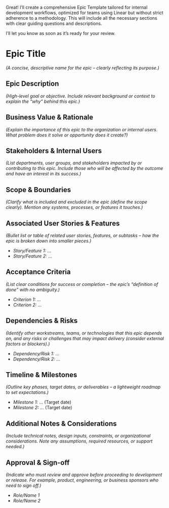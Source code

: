 Great! I’ll create a comprehensive Epic Template tailored for internal development workflows, optimized for teams using Linear but without strict adherence to a methodology. This will include all the necessary sections with clear guiding questions and descriptions.

I’ll let you know as soon as it’s ready for your review.


# Epic Title

*(A concise, descriptive name for the epic – clearly reflecting its purpose.)*

## Epic Description

*(High-level goal or objective. Include relevant background or context to explain the "why" behind this epic.)*

## Business Value & Rationale

*(Explain the importance of this epic to the organization or internal users. What problem does it solve or opportunity does it create?)*

## Stakeholders & Internal Users

*(List departments, user groups, and stakeholders impacted by or contributing to this epic. Include those who will be affected by the outcome and have an interest in its success.)*

## Scope & Boundaries

*(Clarify what is included and excluded in the epic (define the scope clearly). Mention any systems, processes, or features it touches.)*

## Associated User Stories & Features

*(Bullet list or table of related user stories, features, or subtasks – how the epic is broken down into smaller pieces.)*

* *Story/Feature 1:* ...
* *Story/Feature 2:* ...

## Acceptance Criteria

*(List clear conditions for success or completion – the epic’s “definition of done” with no ambiguity.)*

* *Criterion 1:* ...
* *Criterion 2:* ...

## Dependencies & Risks

*(Identify other workstreams, teams, or technologies that this epic depends on, and any risks or challenges that may impact delivery (consider external factors or blockers).)*

* *Dependency/Risk 1:* ...
* *Dependency/Risk 2:* ...

## Timeline & Milestones

*(Outline key phases, target dates, or deliverables – a lightweight roadmap to set expectations.)*

* *Milestone 1:* ... (Target date)
* *Milestone 2:* ... (Target date)

## Additional Notes & Considerations

*(Include technical notes, design inputs, constraints, or organizational considerations. Note any assumptions, required resources, or support needed.)*

## Approval & Sign-off

*(Indicate who must review and approve before proceeding to development or release. For example, product, engineering, or business sponsors who need to sign off.)*

* *Role/Name 1*
* *Role/Name 2*
